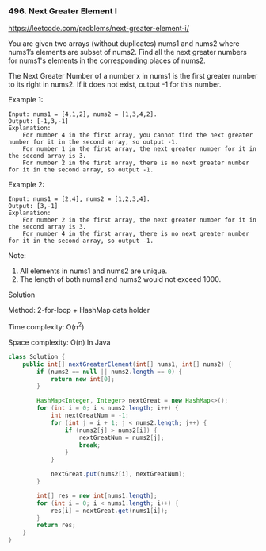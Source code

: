 ### 496. Next Greater Element I

https://leetcode.com/problems/next-greater-element-i/

You are given two arrays (without duplicates) nums1 and nums2 where nums1’s elements are subset of nums2. Find all the next greater numbers for nums1's elements in the corresponding places of nums2.

The Next Greater Number of a number x in nums1 is the first greater number to its right in nums2. If it does not exist, output -1 for this number.

Example 1:
```
Input: nums1 = [4,1,2], nums2 = [1,3,4,2].
Output: [-1,3,-1]
Explanation:
    For number 4 in the first array, you cannot find the next greater number for it in the second array, so output -1.
    For number 1 in the first array, the next greater number for it in the second array is 3.
    For number 2 in the first array, there is no next greater number for it in the second array, so output -1.
```
Example 2:
```
Input: nums1 = [2,4], nums2 = [1,2,3,4].
Output: [3,-1]
Explanation:
    For number 2 in the first array, the next greater number for it in the second array is 3.
    For number 4 in the first array, there is no next greater number for it in the second array, so output -1.
```
Note:
1. All elements in nums1 and nums2 are unique.
2. The length of both nums1 and nums2 would not exceed 1000.


Solution

Method: 2-for-loop + HashMap data holder

Time complexity: O(n<sup>2</sup>)

Space complexity: O(n)
In Java
```java
class Solution {
    public int[] nextGreaterElement(int[] nums1, int[] nums2) {
        if (nums2 == null || nums2.length == 0) {
            return new int[0];
        }

        HashMap<Integer, Integer> nextGreat = new HashMap<>();
        for (int i = 0; i < nums2.length; i++) {
            int nextGreatNum = -1;
            for (int j = i + 1; j < nums2.length; j++) {
                if (nums2[j] > nums2[i]) {
                    nextGreatNum = nums2[j];
                    break;
                }
            }

            nextGreat.put(nums2[i], nextGreatNum);
        }

        int[] res = new int[nums1.length];
        for (int i = 0; i < nums1.length; i++) {
            res[i] = nextGreat.get(nums1[i]);
        }
        return res;
    }
}
```